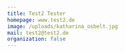 ```yaml
---
title: Test2 Tester
homepage: www.test2.de
image: /uploads/katharina_osbelt.jpg
mail: test2@test2.de
organization: false
---
```


